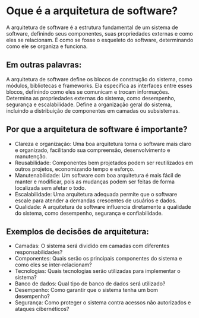 # Oque é a arquitetura de software?

A arquitetura de software é a estrutura fundamental de um sistema de software, definindo seus componentes, suas propriedades externas e como eles se relacionam. É como se fosse o esqueleto do software, determinando como ele se organiza e funciona.

## Em outras palavras:

A arquitetura de software define os blocos de construção do sistema, como módulos, bibliotecas e frameworks.
Ela especifica as interfaces entre esses blocos, definindo como eles se comunicam e trocam informações.
Determina as propriedades externas do sistema, como desempenho, segurança e escalabilidade.
Define a organização geral do sistema, incluindo a distribuição de componentes em camadas ou subsistemas.

## Por que a arquitetura de software é importante?

- Clareza e organização: Uma boa arquitetura torna o software mais claro e organizado, facilitando sua compreensão, desenvolvimento e manutenção.
- Reusabilidade: Componentes bem projetados podem ser reutilizados em outros projetos, economizando tempo e esforço.
- Manutenabilidade: Um software com boa arquitetura é mais fácil de manter e modificar, pois as mudanças podem ser feitas de forma localizada sem afetar o todo.
- Escalabilidade: Uma arquitetura adequada permite que o software escale para atender a demandas crescentes de usuários e dados.
- Qualidade: A arquitetura de software influencia diretamente a qualidade do sistema, como desempenho, segurança e confiabilidade.

## Exemplos de decisões de arquitetura:

- Camadas: O sistema será dividido em camadas com diferentes responsabilidades?
- Componentes: Quais serão os principais componentes do sistema e como eles se inter-relacionam?
- Tecnologias: Quais tecnologias serão utilizadas para implementar o sistema?
- Banco de dados: Qual tipo de banco de dados será utilizado?
- Desempenho: Como garantir que o sistema tenha um bom desempenho?
- Segurança: Como proteger o sistema contra acessos não autorizados e ataques cibernéticos?
